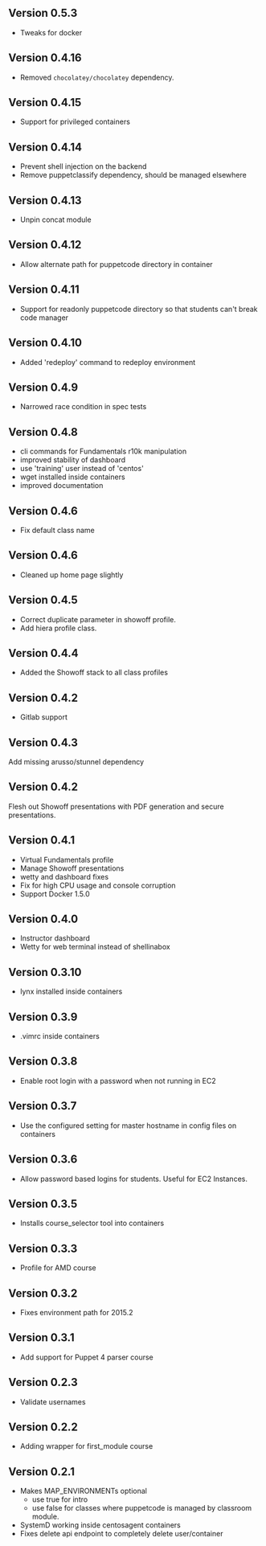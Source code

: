 ## Version 0.5.3

* Tweaks for docker

## Version 0.4.16

* Removed `chocolatey/chocolatey` dependency.

## Version 0.4.15

* Support for privileged containers

## Version 0.4.14

* Prevent shell injection on the backend
* Remove puppetclassify dependency, should be managed elsewhere

## Version 0.4.13

* Unpin concat module

## Version 0.4.12

* Allow alternate path for puppetcode directory in container

## Version 0.4.11

* Support for readonly puppetcode directory so that students can't break code manager

## Version 0.4.10

* Added 'redeploy' command to redeploy environment

## Version 0.4.9

* Narrowed race condition in spec tests

## Version 0.4.8

* cli commands for Fundamentals r10k manipulation
* improved stability of dashboard
* use 'training' user instead of 'centos'
* wget installed inside containers
* improved documentation

## Version 0.4.6

* Fix default class name

## Version 0.4.6

* Cleaned up home page slightly

## Version 0.4.5

* Correct duplicate parameter in showoff profile.
* Add hiera profile class.

## Version 0.4.4

* Added the Showoff stack to all class profiles

## Version 0.4.2

* Gitlab support

## Version 0.4.3

Add missing arusso/stunnel dependency

## Version 0.4.2

Flesh out Showoff presentations with PDF generation and secure presentations.

## Version 0.4.1

* Virtual Fundamentals profile
* Manage Showoff presentations
* wetty and dashboard fixes
* Fix for high CPU usage and console corruption
* Support Docker 1.5.0

## Version 0.4.0

* Instructor dashboard
* Wetty for web terminal instead of shellinabox

## Version 0.3.10

* lynx installed inside containers

## Version 0.3.9

* .vimrc inside containers

## Version 0.3.8

* Enable root login with a password when not running in EC2

## Version 0.3.7

* Use the configured setting for master hostname in config files on containers

## Version 0.3.6

* Allow password based logins for students.  Useful for EC2 Instances.

## Version 0.3.5

* Installs course_selector tool into containers

## Version 0.3.3
* Profile for AMD course

## Version 0.3.2
* Fixes environment path for 2015.2

## Version 0.3.1
* Add support for Puppet 4 parser course

## Version 0.2.3
* Validate usernames

## Version 0.2.2
* Adding wrapper for first_module course

## Version 0.2.1

* Makes MAP_ENVIRONMENTs optional
  * use true for intro
  * use false for classes where puppetcode is managed by classroom module.
* SystemD working inside centosagent containers
* Fixes delete api endpoint to completely delete user/container
